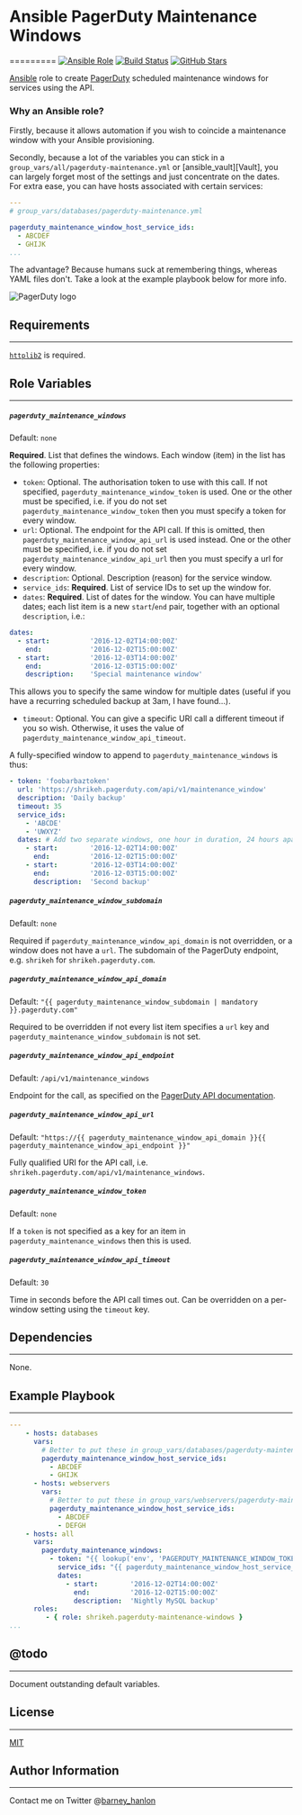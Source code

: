 # Ansible PagerDuty Maintenance Windows
=========
[![Ansible Role](https://img.shields.io/ansible/role/ansible-6320.svg)](https://galaxy.ansible.com/detail#/role/6320)
[![Build Status](https://travis-ci.org/shrikeh/ansible-pagerduty-maintenance-windows.svg)](https://travis-ci.org/shrikeh/ansible-pagerduty-maintenance-windows)
[![GitHub Stars](https://img.shields.io/github/stars/shrikeh/ansible-server-density-monitoring.svg)](https://github.com/shrikeh/ansible-pagerduty-maintenance-windows)

[Ansible][ansible] role to create [PagerDuty][pagerduty] scheduled maintenance windows for services using the API.

### Why an Ansible role?

Firstly, because it allows automation if you wish to coincide a maintenance window with your Ansible provisioning.

Secondly, because a lot of the variables you can stick in a `group_vars/all/pagerduty-maintenance.yml` or [ansible_vault][Vault], you can largely forget most of the settings and just concentrate on the dates. For extra ease, you can have hosts associated with certain services:

```YAML
---
# group_vars/databases/pagerduty-maintenance.yml

pagerduty_maintenance_window_host_service_ids:
  - ABCDEF
  - GHIJK
...
```

The advantage? Because humans suck at remembering things, whereas YAML files don't. Take a look at the example playbook below for more info.

![PagerDuty logo](https://www.pagerduty.com/wp-content/themes/pd2015_git_sass/assets/img/pagerduty-logo-500px.png)


## Requirements
------------
[`httplib2`][httplib2] is required.

## Role Variables
--------------

##### `pagerduty_maintenance_windows`
Default: `none`

**Required**. List that defines the windows. Each window (item) in the list has the following properties:

- `token`: Optional. The authorisation token to use with this call. If not specified, `pagerduty_maintenance_window_token` is used. One or the other must be specified, i.e. if you do not set `pagerduty_maintenance_window_token` then you must specify a token for every window.
- `url`: Optional. The endpoint for the API call. If this is omitted, then `pagerduty_maintenance_window_api_url` is used instead. One or the other must be specified, i.e. if you do not set `pagerduty_maintenance_window_api_url` then you must specify a url for every window.
- `description`: Optional. Description (reason) for the service window.
- `service_ids`: **Required**. List of service IDs to set up the window for.
- `dates`: **Required**. List of dates for the window. You can have multiple dates; each list item is a new `start`/`end` pair, together with an optional `description`, i.e.:

```YAML
dates:
  - start:  		'2016-12-02T14:00:00Z'
    end:    		'2016-12-02T15:00:00Z'
  - start:  		'2016-12-03T14:00:00Z'
    end:    		'2016-12-03T15:00:00Z'
    description: 	'Special maintenance window'

```
This allows you to specify the same window for multiple dates (useful if you have a recurring scheduled backup at 3am, I have found...).

- `timeout`: Optional. You can give a specific URI call a different timeout if you so wish. Otherwise, it uses the value of `pagerduty_maintenance_window_api_timeout`.

A fully-specified window to append to `pagerduty_maintenance_windows` is thus:
```YAML
- token: 'foobarbaztoken'
  url: 'https://shrikeh.pagerduty.com/api/v1/maintenance_window'
  description: 'Daily backup'
  timeout: 35
  service_ids:
    - 'ABCDE'
    - 'UWXYZ'
  dates: # Add two separate windows, one hour in duration, 24 hours apart.
    - start:  		'2016-12-02T14:00:00Z'
      end:    		'2016-12-02T15:00:00Z'
    - start:  		'2016-12-03T14:00:00Z'
      end:    	    '2016-12-03T15:00:00Z'
      description: 	'Second backup'
```

##### `pagerduty_maintenance_window_subdomain`
Default: `none`

Required if `pagerduty_maintenance_window_api_domain` is not overridden, or a window does not have a `url`. The subdomain of the PagerDuty endpoint, e.g. `shrikeh` for `shrikeh.pagerduty.com`.

##### `pagerduty_maintenance_window_api_domain`
Default: `"{{ pagerduty_maintenance_window_subdomain | mandatory }}.pagerduty.com"`

Required to be overridden if not every list item specifies a `url` key and `pagerduty_maintenance_window_subdomain` is not set.

##### `pagerduty_maintenance_window_api_endpoint`
Default: `/api/v1/maintenance_windows`

Endpoint for the call, as specified on the [PagerDuty API documentation][pagerduty_api_docs].

##### `pagerduty_maintenance_window_api_url`
Default: `"https://{{ pagerduty_maintenance_window_api_domain }}{{ pagerduty_maintenance_window_api_endpoint }}"`

Fully qualified URI for the API call, i.e. `shrikeh.pagerduty.com/api/v1/maintenance_windows`.

##### `pagerduty_maintenance_window_token`
Default: `none`

If a `token` is not specified as a key for an item in `pagerduty_maintenance_windows` then this is used.

##### `pagerduty_maintenance_window_api_timeout`
Default: `30`

Time in seconds before the API call times out. Can be overridden on a per-window setting using the `timeout` key.

## Dependencies
------------

None.

## Example Playbook
----------------

```YAML
---
    - hosts: databases
      vars:
        # Better to put these in group_vars/databases/pagerduty-maintenance-windows.yml
        pagerduty_maintenance_window_host_service_ids:
          - ABCDEF
          - GHIJK
      - hosts: webservers
        vars:
          # Better to put these in group_vars/webservers/pagerduty-maintenance-windows.yml
          pagerduty_maintenance_window_host_service_ids:
            - ABCDEF
            - DEFGH
    - hosts: all
      vars:
        pagerduty_maintenance_windows:
          - token: "{{ lookup('env', 'PAGERDUTY_MAINTENANCE_WINDOW_TOKEN') }}"
            service_ids: "{{ pagerduty_maintenance_window_host_service_ids }}"
            dates:
              - start:        '2016-12-02T14:00:00Z'
                end:          '2016-12-02T15:00:00Z'
                description:  'Nightly MySQL backup'
      roles:
         - { role: shrikeh.pagerduty-maintenance-windows }
...
```
## @todo
-------

Document outstanding default variables.

## License
-------

[MIT][licence]

## Author Information
------------------
Contact me on Twitter @[barney_hanlon][twitter]

[ansible]:http://www.ansible.com/ "Ansible home page"
[pagerduty]: https://www.pagerduty.com/ "PagerDuty home page"
[ansible_vault]: http://docs.ansible.com/ansible/playbooks_vault.html "Ansible Vault documentation"
[licence]: https://raw.githubusercontent.com/shrikeh/ansible-server-density-monitoring/master/LICENSE "Link to the license in the repository"
[twitter]: https://twitter.com/barney_hanlon "Link to my Twitter page"
[httplib2]: https://pypi.python.org/pypi/httplib2 "Python httplib2 library"
[pagerduty_api_docs]: https://developer.pagerduty.com/documentation/rest/maintenance_windows/create "PagerDuty API documentation for maintenance windows"
